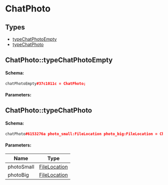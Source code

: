 # ChatPhoto

## Types

* [typeChatPhotoEmpty](#chatphototypechatphotoempty)
* [typeChatPhoto](#chatphototypechatphoto)

## ChatPhoto::typeChatPhotoEmpty

#### Schema:

```c++
chatPhotoEmpty#37c1011c = ChatPhoto;
```

#### Parameters:


## ChatPhoto::typeChatPhoto

#### Schema:

```c++
chatPhoto#6153276a photo_small:FileLocation photo_big:FileLocation = ChatPhoto;
```

#### Parameters:

|Name|Type|
|----|----|
|photoSmall|[FileLocation](filelocation.md)|
|photoBig|[FileLocation](filelocation.md)|

